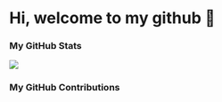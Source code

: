 # Hi, welcome to my github 👋

### My GitHub Stats
<img src="https://github-readme-stats.vercel.app/api?username=xuejingpan&hide_title=true&hide_border=true&show_icons=true" />
<!-- ![stats](https://github-readme-stats.vercel.app/api?username=xuejingpan&hide_title=true&hide_border=true&show_icons=true&theme=transparent) -->

### My GitHub Contributions
<!-- <img src="https://raw.githubusercontent.com/Platane/snk/output/github-contribution-grid-snake.svg" width="100%"> -->
<!-- ![contributions](https://raw.githubusercontent.com/xuejingpan/xuejingpan/main/assets/github-contribution-grid-snake.svg) -->
<!-- ![contributions](https://cdn.jsdelivr.net/gh/xuejingpan/xuejingpan@main/assets/github-contribution-grid-snake.svg) -->


